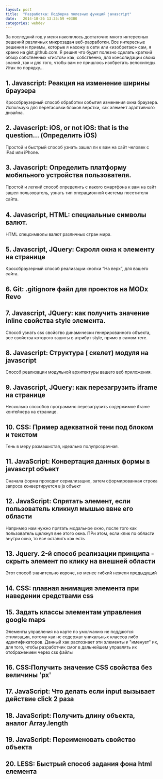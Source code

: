 ```yaml
---
layout: post
title:  "Разработка: Подборка полезных функций javascript"
date:   2014-10-26 13:35:59 +0300
categories: webdev
---
```

<p>За последний год у меня накопилось достаточно много интересных решений различных микрозадач веб-разработки. Все интересные решения и приемы, которые я нахожу в сети или «изобретаю» сам, я храню на gist.github.com. Я решил что будет полезно сделать краткий обзор собственных «гистов» как, собственно, для консолидации своих знаний ,так и для того, чтобы вам не пришлось изобретать велосипеды. Итак по порядку…</p>
<h2>1. Javascript: Реакция на изменение ширины браузера</h2>
<p>Кроссбраузерный способ обработки события изменения окна браузера. Использую для перетасовки блоков верстки, как элемент адаптивного дизайна.</p>
<script type="text/javascript" src="https://gist.github.com/handleman/8135376.js"></script>
<h2>2. Javascript: iOS, or not iOS: that is the question… (Определить iOS)</h2>
<p>Простой и быстрый способ узнать зашел ли к вам на сайт человек с iPad или iPhone.</p>
<script type="text/javascript" src="https://gist.github.com/handleman/8254820.js"></script>
<h2>3. Javascript: Определить платформу мобильного устройства пользователя.</h2>
<p>Простой и легкий способ определить с какого смартфона к вам на сайт зашел пользователь, узнать тип операционной системы <span style="line-height: 1.5em;">посетителя сайта.</span></p>
<script type="text/javascript" src="https://gist.github.com/handleman/8956416.js"></script>
<h2>4. Javascript, HTML: специальные символы валют.</h2>
<p>HTML спецсимволы валют различных стран мира.</p>
<script type="text/javascript" src="https://gist.github.com/handleman/9346600.js"></script>
<h2>5. Javascript, JQuery: Скролл окна к элементу на странице</h2>
<p>Кроссбраузерный способ реализации кнопки “На верх”, для вашего сайта.</p>
<script type="text/javascript" src="https://gist.github.com/handleman/9464486.js"></script>
<h2>6. Git: .gitignore файл для проектов на MODx Revo</h2>
<script type="text/javascript" src="https://gist.github.com/handleman/9856498.js"></script>
<h2>7. Javascript, JQuery: как получить значение inline свойства style элемента.</h2>
<p>Способ узнать css свойство динамически генерированного объекта, все свойства которого зашиты в атрибут style, прямо в самом теге.</p>
<script type="text/javascript" src="https://gist.github.com/handleman/349f363bfc90963eb317.js"></script>
<h2>8. Javascript: Структура ( скелет) модуля на javascript</h2>
<p>Способ реализации модульной архитектуры вашего веб приложения.</p>
<script type="text/javascript" src="https://gist.github.com/handleman/11c69551298290365a8c.js"></script>
<h2>9. Javascript, JQuery: как перезагрузить iframe на странице</h2>
<p>Несколько способов программно перезагрузить содержимое iframe контейнера на странице.</p>
<script type="text/javascript" src="https://gist.github.com/handleman/6289dfc666cc13ee3800.js"></script>
<h2>10. CSS: Пример адекватной тени под блоком и текстом</h2>
<p>Тень в меру размашистая, идеально полупрозрачная.</p>
<script type="text/javascript" src="https://gist.github.com/handleman/231c48b2e702a3e20743.js"></script>
<h2>11. JavaScript: Конвертация данных формы в javascrpt объект</h2>
<p>Сначала форма проходит сериализацию, затем сформированная строка запроса конвертируется в js объект</p>
<script type="text/javascript" src="https://gist.github.com/handleman/018cb4f312780c7b1e0d.js"></script>
<h2>12. JavaScript: Спрятать элемент, если пользователь кликнул мышью ввне его области</h2>
<p>Например нам нужно прятать модальное окно, после того как пользователь щелкнул вне этого окна. ПРи этом, если клик по области внутри окна, то все оставить как есть</p>
<script type="text/javascript" src="https://gist.github.com/handleman/7230f0fbf96b5fdeea18.js"></script>
<h2>13. Jquery. 2-й способ реализации принципа - скрыть элемент по клику на внешней области</h2>
<p>Этот способ значительно короче, но менее гибкий нежели предыдущий</p>
<script type="text/javascript" src="https://gist.github.com/handleman/3e81400f21bc24ccd370.js"></script>
<h2>14. CSS: плавная анимация элемента при наведении средствами css</h2>
<script type="text/javascript" src="https://gist.github.com/handleman/1953221118688ceb840f.js"></script>
<h2>15. Задать классы элементам управления google maps</h2>
<p>Элементы управления на карте по умолчанию не поддаются стилизации, потому как не содержат уникальных классов либо идентификаторов. Данный хак распознает эти элементы и "именует" их, для того, чтобы разработчик смог в дальнейшем управлять их отображением через css файлы</p>
<script type="text/javascript" src="https://gist.github.com/handleman/491a92fbd9999539e3ac.js"></script>
<h2>16. CSS:Получить значение CSS свойства без величины 'px'</h2>
<script type="text/javascript" src="https://gist.github.com/handleman/62ab3264c6b2e3253e77.js"></script>
<h2>17. JavaScript: Что делать если input вызывает действие click 2 раза</h2>
<script type="text/javascript" src="https://gist.github.com/handleman/9e94486833a922bc6710.js"></script>
<h2>18. JavaScript: Получить длину объекта, аналог Array.length</h2>
<script type="text/javascript" src="https://gist.github.com/handleman/f8666fc1580cbb91c00f.js"></script>
<h2>19. JavaScript: Переименовать свойство объекта</h2>
<script type="text/javascript" src="https://gist.github.com/handleman/a2e16a704061d44201ac.js"></script>
<h2>20. LESS: Быстрый способ задания фона html елемента</h2>
<script type="text/javascript" src="https://gist.github.com/handleman/1688df8383e3925f7400.js"></script>

